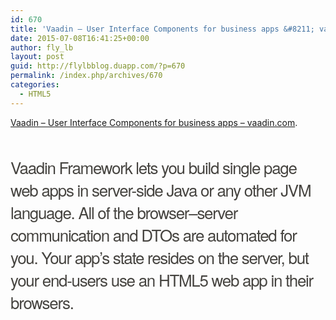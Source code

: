 ```yaml
---
id: 670
title: 'Vaadin – User Interface Components for business apps &#8211; vaadin.com'
date: 2015-07-08T16:41:25+00:00
author: fly_lb
layout: post
guid: http://flylbblog.duapp.com/?p=670
permalink: /index.php/archives/670
categories:
  - HTML5
---
```

[Vaadin – User Interface Components for business apps &#8211; vaadin.com](https://vaadin.com/home).

&nbsp;

<span style="color: #464440; font-family: 'Helvetica W01 Light', 'Helvetica Neue', Helvetica, Arial, 'Microsoft YaHei New', 'Microsoft Yahei', SimSun, STXihei, sans-serif; font-size: 26px; letter-spacing: -1.29999995231628px; line-height: 36px; text-align: center;">Vaadin Framework lets you build single page web apps in server-side Java or any other JVM language. All of the browser–server communication and DTOs are automated for you. Your app&#8217;s state resides on the server, but your end-users use an HTML5 web app in their browsers.</span>